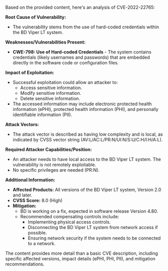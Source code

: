 Based on the provided content, here's an analysis of CVE-2022-22765:

**Root Cause of Vulnerability:**

*   The vulnerability stems from the use of hard-coded credentials within the BD Viper LT system.

**Weaknesses/Vulnerabilities Present:**

*   **CWE-798: Use of Hard-coded Credentials** - The system contains credentials (likely usernames and passwords) that are embedded directly in the software code or configuration files.

**Impact of Exploitation:**

*   Successful exploitation could allow an attacker to:
    *   Access sensitive information.
    *   Modify sensitive information.
    *   Delete sensitive information.
*   The accessed information may include electronic protected health information (ePHI), protected health information (PHI), and personally identifiable information (PII).

**Attack Vectors:**

*   The attack vector is described as having low complexity and is local, as indicated by CVSS vector string (AV:L/AC:L/PR:N/UI:N/S:U/C:H/I:H/A:L).

**Required Attacker Capabilities/Position:**

*   An attacker needs to have local access to the BD Viper LT system. The vulnerability is not remotely exploitable.
*   No specific privileges are needed (PR:N).

**Additional Information:**

*   **Affected Products:** All versions of the BD Viper LT system, Version 2.0 and later.
*  **CVSS Score:** 8.0 (High)
*  **Mitigation:**
    *   BD is working on a fix, expected in software release Version 4.80.
    *   Recommended compensating controls include:
        *   Implementing physical access controls.
        *   Disconnecting the BD Viper LT system from network access if possible.
        *   Ensuring network security if the system needs to be connected to a network.

The content provides more detail than a basic CVE description, including specific affected versions, impact details (ePHI, PHI, PII), and mitigation recommendations.